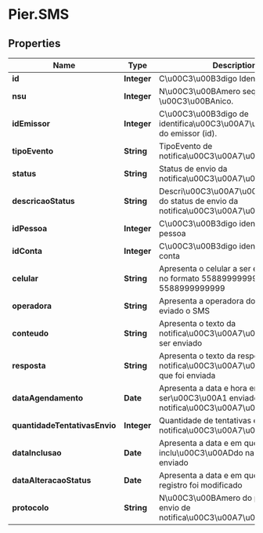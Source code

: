 # Pier.SMS

## Properties
Name | Type | Description | Notes
------------ | ------------- | ------------- | -------------
**id** | **Integer** | C\u00C3\u00B3digo Identificador. | [optional] 
**nsu** | **Integer** | N\u00C3\u00BAmero sequencial \u00C3\u00BAnico. | [optional] 
**idEmissor** | **Integer** | C\u00C3\u00B3digo de identifica\u00C3\u00A7\u00C3\u00A3o do emissor (id). | [optional] 
**tipoEvento** | **String** | TipoEvento de notifica\u00C3\u00A7\u00C3\u00A3o | [optional] 
**status** | **String** | Status de envio da notifica\u00C3\u00A7\u00C3\u00A3o | 
**descricaoStatus** | **String** | Descri\u00C3\u00A7\u00C3\u00A3o do status de envio da notifica\u00C3\u00A7\u00C3\u00A3o | 
**idPessoa** | **Integer** | C\u00C3\u00B3digo identificado da pessoa | 
**idConta** | **Integer** | C\u00C3\u00B3digo identificador da conta | 
**celular** | **String** | Apresenta o celular a ser eviado o SMS no formato 5588999999999 ou 5588999999999 | 
**operadora** | **String** | Apresenta a operadora do celular a ser eviado o SMS | 
**conteudo** | **String** | Apresenta o texto da notifica\u00C3\u00A7\u00C3\u00A3o a ser enviado | 
**resposta** | **String** | Apresenta o texto da resposta da notifica\u00C3\u00A7\u00C3\u00A3o que foi enviada | 
**dataAgendamento** | **Date** | Apresenta a data e hora em que ser\u00C3\u00A1 enviado a notifica\u00C3\u00A7\u00C3\u00A3o | 
**quantidadeTentativasEnvio** | **Integer** | Quantidade de tentativas e envio da notifica\u00C3\u00A7\u00C3\u00A3o | 
**dataInclusao** | **Date** | Apresenta a data e em que o registro foi inclu\u00C3\u00ADdo na base para ser enviado | 
**dataAlteracaoStatus** | **Date** | Apresenta a data e em que o Stattjus do registro foi modificado | 
**protocolo** | **String** | N\u00C3\u00BAmero do protocolo de envio de notifica\u00C3\u00A7\u00C3\u00B5es | [optional] 


